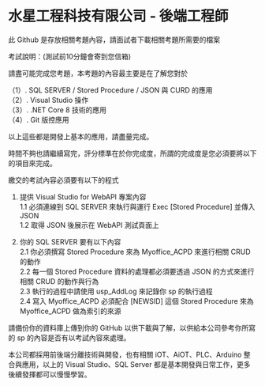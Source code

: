 # 水星工程科技有限公司 - 後端工程師

此 Github 是存放相關考題內容，請面試者下載相關考題所需要的檔案


考試說明：(測試前10分鐘會寄到您信箱)

請盡可能完成您考題，本考題的內容最主要是在了解您對於

（1）. SQL SERVER   / Stored Procedure / JSON 與 CURD 的應用<BR>
（2）. Visual Studio 操作<BR>
（3）. .NET Core 8 技術的應用<BR>
（4）. Git 版控應用<BR>

以上這些都是開發上基本的應用，請盡量完成。

時間不夠也請繼續寫完，評分標準在於你完成度，所謂的完成度是您必須要將以下的項目來完成。

繳交的考試內容必須要有以下的程式

1. 提供 Visual Studio for WebAPI 專案內容<BR>
   1.1 必須連線到 SQL SERVER 來執行與運行 Exec [Stored Procedure] 並傳入 JSON <BR>
   1.2 取得 JSON 後展示在 WebAPI 測試頁面上

2. 你的 SQL SERVER 要有以下內容<BR>
   2.1 你必須撰寫 Stored Procedure 來為 Myoffice_ACPD 來進行相關 CRUD 的動作<BR>
   2.2 每一個 Stored Procedure 資料的處理都必須要透過 JSON 的方式來進行相關 CRUD 的動作與行為<BR>
   2.3 執行的過程中請使用 usp_AddLog 來記錄你 sp 的執行過程<BR>
   2.4 寫入 Myoffice_ACPD 必須配合 [NEWSID] 這個 Stored Procedure 來為 Myoffice_ACPD 做為索引的來源<BR>

請備份你的資料庫上傳到你的 GitHub 以供下載與了解，以供給本公司參考你所寫的 sp 的內容是否有以考試內容來處理。

本公司都採用前後端分離技術與開發，也有相關 iOT、AiOT、PLC、Arduino 整合與應用，以上的 Visual Studio、SQL Server 都是基本開發與日常工作，更多後續發揮都可以慢慢學習。


